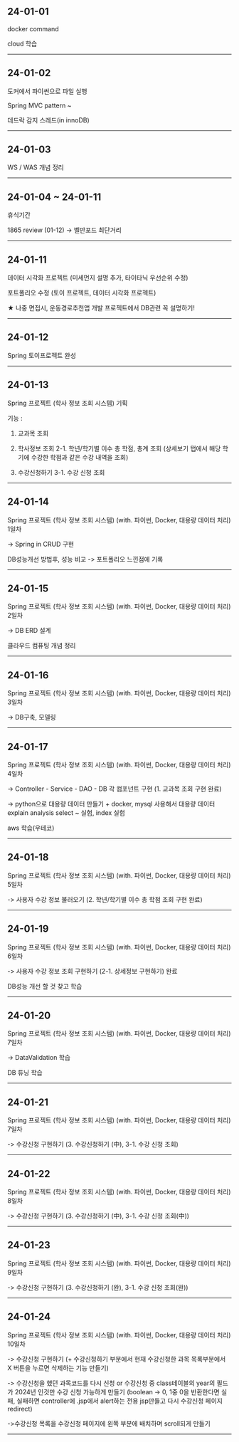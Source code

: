 ## 24-01-01

docker command

cloud 학습

<hr>

## 24-01-02

도커에서 파이썬으로 파일 실행

Spring MVC pattern ~

데드락 감지 스레드(in innoDB)
<hr>

## 24-01-03

WS / WAS 개념 정리

<hr>

## 24-01-04 ~ 24-01-11

휴식기간

1865 review (01-12) -> 벨만포드 최단거리
<hr>

## 24-01-11

데이터 시각화 프로젝트 (미세먼지 설명 추가, 타이타닉 우선순위 수정)

포트폴리오 수정 (토이 프로젝트, 데이터 시각화 프로젝트)

★ 나중 면접시, 운동경로추천앱 개발 프로젝트에서 DB관련 꼭 설명하기!
<hr>

## 24-01-12

Spring 토이프로젝트 완성
<hr>

## 24-01-13

Spring 프로젝트 (학사 정보 조회 시스템) 기획

기능 :
1. 교과목 조회
2. 학사정보 조회
 2-1. 학년/학기별 이수 총 학점, 총계 조회 (상세보기 탭에서 해당 학기에 수강한 학점과 같은 수강 내역을 조회)
   
3. 수강신청하기
 3-1. 수강 신청 조회
<hr>

## 24-01-14

Spring 프로젝트 (학사 정보 조회 시스템) (with. 파이썬, Docker, 대용량 데이터 처리) 1일차

-> Spring in CRUD 구현

DB성능개선 방법후, 성능 비교 -> 포트폴리오 느낀점에 기록
<hr>

## 24-01-15

Spring 프로젝트 (학사 정보 조회 시스템) (with. 파이썬, Docker, 대용량 데이터 처리) 2일차

-> DB ERD 설계

클라우드 컴퓨팅 개념 정리
<hr>

## 24-01-16

Spring 프로젝트 (학사 정보 조회 시스템) (with. 파이썬, Docker, 대용량 데이터 처리) 3일차

-> DB구축, 모델링
<hr>

## 24-01-17

Spring 프로젝트 (학사 정보 조회 시스템) (with. 파이썬, Docker, 대용량 데이터 처리) 4일차

-> Controller - Service - DAO - DB 각 컴포넌트 구현 (1. 교과목 조회 구현 완료)

-> python으로 대용량 데이터 만들기 + docker, mysql 사용해서 대용량 데이터 explain analysis select ~ 실험, index 실험

aws 학습(우테코)
<hr>

## 24-01-18

Spring 프로젝트 (학사 정보 조회 시스템) (with. 파이썬, Docker, 대용량 데이터 처리) 5일차

-> 사용자 수강 정보 불러오기 (2. 학년/학기별 이수 총 학점 조회 구현 완료)
<hr>

## 24-01-19

Spring 프로젝트 (학사 정보 조회 시스템) (with. 파이썬, Docker, 대용량 데이터 처리) 6일차

-> 사용자 수강 정보 조회 구현하기 (2-1. 상세정보 구현하기) 완료

DB성능 개선 할 것 찾고 학습
<hr>

## 24-01-20

Spring 프로젝트 (학사 정보 조회 시스템) (with. 파이썬, Docker, 대용량 데이터 처리) 7일차

-> DataValidation 학습

DB 튜닝 학습
<hr>

## 24-01-21

Spring 프로젝트 (학사 정보 조회 시스템) (with. 파이썬, Docker, 대용량 데이터 처리) 7일차

-> 수강신청 구현하기 (3. 수강신청하기 (中),  3-1. 수강 신청 조회) 
<hr>

## 24-01-22

Spring 프로젝트 (학사 정보 조회 시스템) (with. 파이썬, Docker, 대용량 데이터 처리) 8일차

-> 수강신청 구현하기 (3. 수강신청하기 (中),  3-1. 수강 신청 조회(中)) 
<hr>

## 24-01-23

Spring 프로젝트 (학사 정보 조회 시스템) (with. 파이썬, Docker, 대용량 데이터 처리) 9일차

-> 수강신청 구현하기 (3. 수강신청하기 (완),  3-1. 수강 신청 조회(완))
<hr>

## 24-01-24

Spring 프로젝트 (학사 정보 조회 시스템) (with. 파이썬, Docker, 대용량 데이터 처리) 10일차

-> 수강신청 구현하기 (+ 수강신청하기 부분에서 현재 수강신청한 과목 목록부분에서 X 버튼을 누르면 삭제하는 기능 만들기)

-> 수강신청을 했던 과목코드를 다시 신청 or 수강신청 중 class테이블의 year의 필드가 2024년 인것만 수강 신청 가능하게 만들기 (boolean -> 0, 1중 0을 반환한다면 실패, 실패하면 controller에 .jsp에서 alert하는 전용 jsp만들고 다시 수강신청 페이지 redirect)

->수강신청 목록을 수강신청 페이지에 왼쪽 부분에 배치하며 scroll되게 만들기
<hr>

